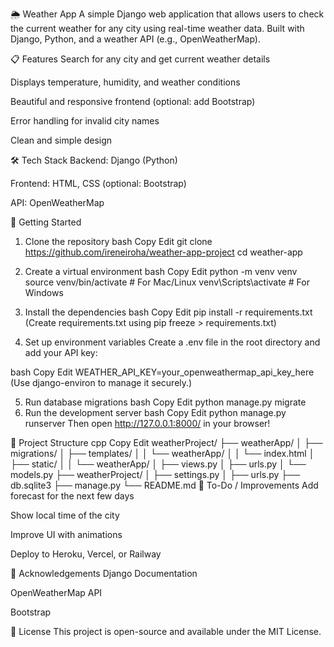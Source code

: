 🌦️ Weather App
A simple Django web application that allows users to check the current weather for any city using real-time weather data.
Built with Django, Python, and a weather API (e.g., OpenWeatherMap).

📋 Features
Search for any city and get current weather details

Displays temperature, humidity, and weather conditions

Beautiful and responsive frontend (optional: add Bootstrap)

Error handling for invalid city names

Clean and simple design

🛠️ Tech Stack
Backend: Django (Python)

Frontend: HTML, CSS (optional: Bootstrap)

API: OpenWeatherMap

🚀 Getting Started
1. Clone the repository
bash
Copy
Edit
git clone https://github.com/ireneiroha/weather-app-project
cd weather-app
2. Create a virtual environment
bash
Copy
Edit
python -m venv venv
source venv/bin/activate  # For Mac/Linux
venv\Scripts\activate     # For Windows
3. Install the dependencies
bash
Copy
Edit
pip install -r requirements.txt
(Create requirements.txt using pip freeze > requirements.txt)

4. Set up environment variables
Create a .env file in the root directory and add your API key:

bash
Copy
Edit
WEATHER_API_KEY=your_openweathermap_api_key_here
(Use django-environ to manage it securely.)

5. Run database migrations
bash
Copy
Edit
python manage.py migrate
6. Run the development server
bash
Copy
Edit
python manage.py runserver
Then open http://127.0.0.1:8000/ in your browser!

🧠 Project Structure
cpp
Copy
Edit
weatherProject/
├── weatherApp/
│   ├── migrations/
│   ├── templates/
│   │   └── weatherApp/
│   │       └── index.html
│   ├── static/
│   │   └── weatherApp/
│   ├── views.py
│   ├── urls.py
│   └── models.py
├── weatherProject/
│   ├── settings.py
│   ├── urls.py
├── db.sqlite3
├── manage.py
└── README.md
🎯 To-Do / Improvements
Add forecast for the next few days

Show local time of the city

Improve UI with animations

Deploy to Heroku, Vercel, or Railway

💬 Acknowledgements
Django Documentation

OpenWeatherMap API

Bootstrap

📜 License
This project is open-source and available under the MIT License.


